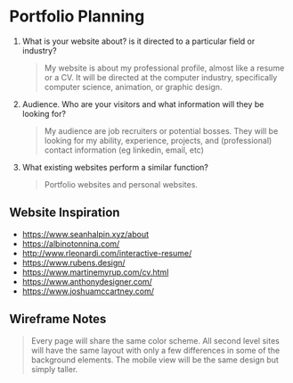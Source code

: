 # Portfolio Planning

1. What is your website about? is it directed to a particular field or industry?
   > My website is about my professional profile, almost like a resume or a CV. It will be directed at the computer industry, specifically computer science, animation, or graphic design.
2. Audience. Who are your visitors and what information will they be looking for?
   > My audience are job recruiters or potential bosses. They will be looking for my ability, experience, projects, and (professional) contact information (eg linkedin, email, etc)
3. What existing websites perform a similar function?
   > Portfolio websites and personal websites.

## Website Inspiration

- https://www.seanhalpin.xyz/about
- https://albinotonnina.com/
- http://www.rleonardi.com/interactive-resume/
- https://www.rubens.design/
- https://www.martinemyrup.com/cv.html
- https://www.anthonydesigner.com/
- https://www.joshuamccartney.com/

## Wireframe Notes

> Every page will share the same color scheme. All second level sites will have the same layout with only a few differences in some of the background elements. The mobile view will be the same design but simply taller.
